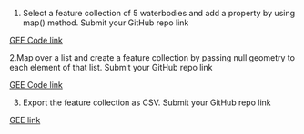 

1. Select a feature collection of 5 waterbodies and add a property by using map() method. Submit your GitHub repo link

[GEE Code link](https://code.earthengine.google.com/d80182ecef64bb460841e550b4bb3bac)


2.Map over a list and create a feature collection by passing null geometry to each element of that list.   Submit your GitHub repo link

[GEE Code link ](https://code.earthengine.google.com/6b5d5ec24656a5c853f6f69a48961bff)




3. Export the feature collection as CSV.  Submit your GitHub repo link


[GEE link](https://code.earthengine.google.com/2495cfb987820eff05ebe024d24ee041)
